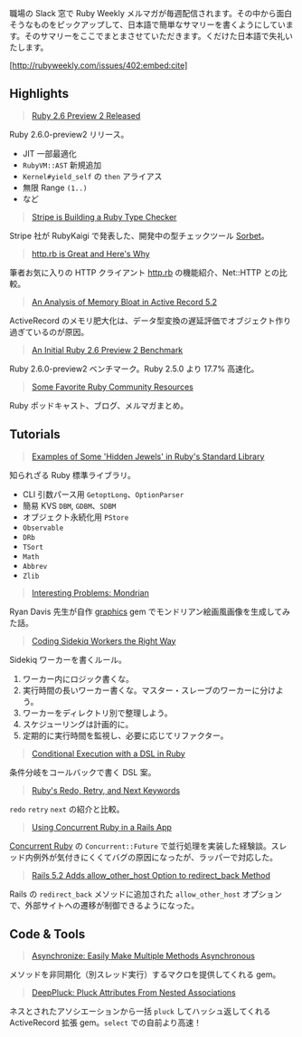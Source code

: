 職場の Slack 窓で Ruby Weekly メルマガが毎週配信されます。その中から面白そうなものをピックアップして、日本語で簡単なサマリーを書くようにしています。そのサマリーをここでまとまさせていただきます。くだけた日本語で失礼いたします。

[http://rubyweekly.com/issues/402:embed:cite]

## Highlights

> [Ruby 2.6 Preview 2 Released](https://rubyweekly.com/link/48178/web)

Ruby 2.6.0-preview2 リリース。

- JIT 一部最適化
- `RubyVM::AST` 新規追加
- `Kernel#yield_self` の `then` アライアス
- 無限 Range `(1..)`
- など

> [Stripe is Building a Ruby Type Checker](https://rubyweekly.com/link/48182/web)

Stripe 社が RubyKaigi で発表した、開発中の型チェックツール [Sorbet](https://sorbet.run/)。

> [http.rb is Great and Here's Why](https://rubyweekly.com/link/48184/web)

筆者お気に入りの HTTP クライアント [http.rb](https://github.com/httprb/http) の機能紹介、Net::HTTP との比較。

> [An Analysis of Memory Bloat in Active Record 5.2](https://rubyweekly.com/link/48186/web)

ActiveRecord のメモリ肥大化は、データ型変換の遅延評価でオブジェクト作り過ぎているのが原因。

> [An Initial Ruby 2.6 Preview 2 Benchmark](https://rubyweekly.com/link/48188/web)

Ruby 2.6.0-preview2 ベンチマーク。Ruby 2.5.0 より 17.7% 高速化。

> [Some Favorite Ruby Community Resources](https://rubyweekly.com/link/48192/web)

Ruby ポッドキャスト、ブログ、メルマガまとめ。

## Tutorials

> [Examples of Some 'Hidden Jewels' in Ruby's Standard Library](https://rubyweekly.com/link/48197/web)

知られざる Ruby 標準ライブラリ。

- CLI 引数パース用 `GetoptLong`、`OptionParser`
- 簡易 KVS `DBM`, `GDBM`、`SDBM`
- オブジェクト永続化用 `PStore`
- `Observable`
- `DRb`
- `TSort`
- `Math`
- `Abbrev`
- `Zlib`

> [Interesting Problems: Mondrian](https://rubyweekly.com/link/48199/web)

Ryan Davis 先生が自作 [graphics](https://github.com/seattlerb/graphics) gem でモンドリアン絵画風画像を生成してみた話。

> [Coding Sidekiq Workers the Right Way](https://rubyweekly.com/link/48200/web)

Sidekiq ワーカーを書くルール。

1. ワーカー内にロジック書くな。
2. 実行時間の長いワーカー書くな。マスター・スレーブのワーカーに分けよう。
3. ワーカーをディレクトリ別で整理しよう。
4. スケジューリングは計画的に。
5. 定期的に実行時間を監視し、必要に応じてリファクター。

> [Conditional Execution with a DSL in Ruby](https://rubyweekly.com/link/48201/web)

条件分岐をコールバックで書く DSL 案。

> [Ruby's Redo, Retry, and Next Keywords](https://rubyweekly.com/link/48202/web)

`redo` `retry` `next` の紹介と比較。

> [Using Concurrent Ruby in a Rails App](https://rubyweekly.com/link/48203/web)

[Concurrent Ruby](https://github.com/ruby-concurrency/concurrent-ruby) の `Concurrent::Future` で並行処理を実装した経験談。スレッド内例外が気付きにくくてバグの原因になったが、ラッパーで対応した。

> [Rails 5.2 Adds allow_other_host Option to redirect_back Method](https://rubyweekly.com/link/48204/web)

Rails の `redirect_back` メソッドに追加された `allow_other_host` オプションで、外部サイトへの遷移が制御できるようになった。

## Code & Tools

> [Asynchronize: Easily Make Multiple Methods Asynchronous](https://rubyweekly.com/link/48209/web)

メソッドを非同期化（別スレッド実行）するマクロを提供してくれる gem。

> [DeepPluck: Pluck Attributes From Nested Associations](https://rubyweekly.com/link/48210/web)

ネスとされたアソシエーションから一括 `pluck` してハッシュ返してくれる ActiveRecord 拡張 gem。`select` での自前より高速！
